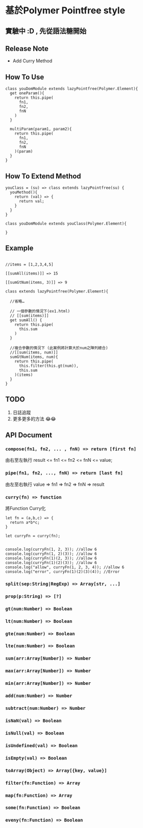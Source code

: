# 基於Polymer Pointfree style

## 實驗中 :D , 先從語法糖開始

## Release Note

* Add Curry Method

## How To Use

```
class youDomModule extends lazyPointfree(Polymer.Element){
  get oneParam(){
    return this.pipe(
      fn1,
      fn2,
      fnN
    )
  }

  multiParam(param1, param2){
    return this.pipe(
      fn1,
      fn2,
      fnN
    )(param)
  }
}
```

## How To Extend Method

```
youClass = (su) => class extends lazyPointfree(su) {
  youMethod(){
    return (val) => {
      return val;
    }
  }
}

class youDomModule extends youClass(Polymer.Element){

}

```

## Example

```

//items = [1,2,3,4,5]

[[sumAll(items)]] => 15

[[sumGtNum(items, 3)]] => 9

class extends lazyPointfree(Polymer.Element){

  //省略…

  // 一個參數的情況下(ex1.html)
  // [[sum(items)]]
  get sumAll() {
    return this.pipe(
      this.sum
    )
  }

  //複合參數的情況下 (此案例將計算大於num之陣列總合)
  //[[sum(items, num)]]
  sumGtNum(items, num){
    return this.pipe(
      this.filter(this.gt(num)),
      this.sum
    )(items)
  }
}

```

## TODO
1. 日誌追蹤
2. 更多更多的方法 😂😂

## API Document

### `compose(fn1, fn2, ... , fnN) => return [first fn] `

由右至左執行 result <= fn1 <= fn2 <= fnN <= value;

### `pipe(fn1, fn2, ..., fnN) => return [last fn]`

由左至右執行 value => fn1 => fn2 => fnN => result

### `curry(fn) => function`

將Function Curry化

```
let fn = (a,b,c) => {
  return a*b*c;
}

let curryFn = curry(fn);


console.log(curryFn(1, 2, 3)); //allow 6
console.log(curryFn(1, 2)(3)); //allow 6
console.log(curryFn(1)(2, 3)); //allow 6
console.log(curryFn(1)(2)(3)); //allow 6
console.log("allow", curryFn(1, 2, 3, 4)); //allow 6
console.log("error", curryFn(1)(2)(3)(4)); //Error
```

### `split(sep:String|RegExp) => Array[str, ...]`

### `prop(p:String) => [?]`

### `gt(num:Number) => Boolean`

### `lt(num:Number) => Boolean`

### `gte(num:Number) => Boolean`

### `lte(num:Number) => Boolean`

### `sum(arr:Array[Number]) => Number`

### `max(arr:Array[Number]) => Number`

### `min(arr:Array[Number]) => Number`

### `add(num:Number) => Number`

### `subtract(num:Number) => Number`

### `isNaN(val) => Boolean`

### `isNull(val) => Boolean`

### `isUndefined(val) => Boolean`

### `isEmpty(val) => Boolean`

### `toArray(Object) => Array[{key, value}]`

### `filter(fn:Function) => Array`

### `map(fn:Function) => Array`

### `some(fn:Function) => Boolean`

### `eveny(fn:Function) => Boolean`
